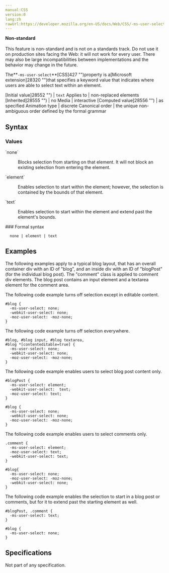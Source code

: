 ```yaml
---
manual:CSS
version:0
lang:zh
rawUrl:https://developer.mozilla.org/en-US/docs/Web/CSS/-ms-user-select
---
```






**Non-standard**<br></br>This feature is non-standard and is not on a standards track. Do not use it on production sites facing the Web: it will not work for every user. There may also be large incompatibilities between implementations and the behavior may change in the future.






The**`-ms-user-select`**[CSS]427 "")property is a[Microsoft extension]28320 "")that specifies a keyword value that indicates where users are able to select text within an element.


[Initial value]28552 "") | `text` 
Applies to | non-replaced elements 
[Inherited]28555 "") | no 
Media | interactive 
[Computed value]28556 "") | as specified 
Animation type | discrete 
Canonical order | the unique non-ambiguous order defined by the formal grammar 


## Syntax<a name="Syntax"></a>

### Values<a name="Values"></a>
<dl><dt id=''>`none`</dt><dd>

Blocks selection from starting on that element. It will not block an existing selection from entering the element.

</dd><dt id=''>`element`</dt><dd>

Enables selection to start within the element; however, the selection is contained by the bounds of that element.

</dd><dt id=''>`text`</dt><dd>

Enables selection to start within the element and extend past the element&#39;s bounds.

</dd></dl>
### Formal syntax<a name="Formal_syntax"></a>

```
  none | element | text

```

## Examples<a name="Examples"></a>


The following examples apply to a typical blog layout, that has an overall container div with an ID of &quot;blog&quot;, and an inside div with an ID of &quot;blogPost&quot; (for the individual blog post). The &quot;comment&quot; class is applied to comment div elements. The blog post contains an input element and a textarea element for the comment area.



The following code example turns off selection except in editable content.


```
#blog {
  -ms-user-select: none;
  -webkit-user-select: none;
  -moz-user-select: -moz-none;
}
```


The following code example turns off selection everywhere.


```
#blog, #blog input, #blog textarea, 
#blog *[contenteditable=true] { 
  -ms-user-select: none;  
  -webkit-user-select: none; 
  -moz-user-select: -moz-none;
}
```


The following code example enables users to select blog post content only.


```
#blogPost {
  -ms-user-select: element;
  -webkit-user-select:  text;
  -moz-user-select: text;
} 

#blog { 
  -ms-user-select: none;
  -webkit-user-select: none;
  -moz-user-select: -moz-none;
}
```


The following code example enables users to select comments only.


```
.comment {
  -ms-user-select: element;
  -moz-user-select: text;
  -webkit-user-select: text;
} 

#blog{ 
  -ms-user-select: none;
  -moz-user-select: -moz-none;
  -webkit-user-select: none;
}
```


The following code example enables the selection to start in a blog post or comments, but for it to extend past the starting element as well.


```
#blogPost, .comment { 
  -ms-user-select: text;
} 

#blog { 
  -ms-user-select: none;
}
```

## Specifications<a name="Specifications"></a>


Not part of any specification.




